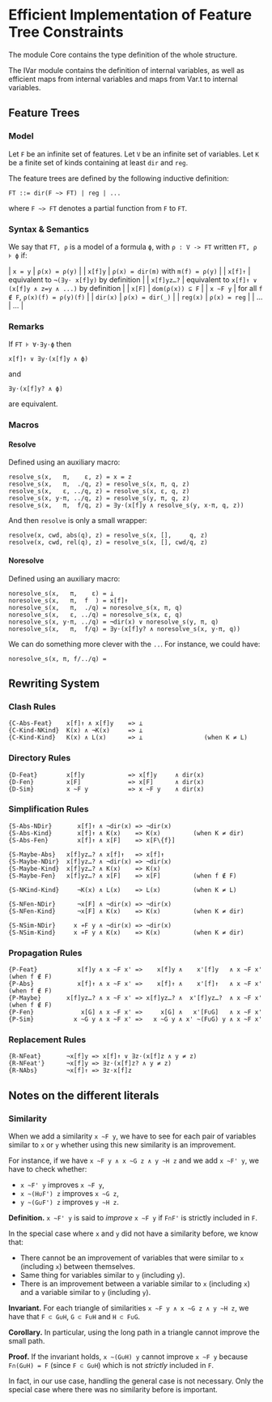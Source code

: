 Efficient Implementation of Feature Tree Constraints
====================================================

The module Core contains the type definition of the whole structure.

The IVar module contains the definition of internal variables, as well as
efficient maps from internal variables and maps from Var.t to internal
variables.

Feature Trees
-------------

### Model

Let `F` be an infinite set of features. Let `V` be an infinite set of variables.
Let `K` be a finite set of kinds containing at least `dir` and `reg`.

The feature trees are defined by the following inductive definition:

    FT ::= dir(F ~> FT) | reg | ...

where `F ~> FT` denotes a partial function from `F` to `FT`.

### Syntax & Semantics

We say that `FT, ρ` is a model of a formula `ϕ`, with `ρ : V -> FT` written
`FT, ρ ⊧ ϕ` if:

|   `x = y`  | `ρ(x) = ρ(y)`                                             |
|   `x[f]y`  | `ρ(x) = dir(m)` with `m(f) = ρ(y)`                        |
|   `x[f]↑`  | equivalent to `¬(∃y⋅ x[f]y)` by definition                |
| `x[f]yz…?` | equivalent to `x[f]↑ ∨ (x[f]y ∧ z=y ∧ ...)` by definition |
|   `x[F]`   | `dom(ρ(x)) ⊆ F`                                           |
|  `x ~F y`  | for all `f ∉ F`, `ρ(x)(f) = ρ(y)(f)`                      |
|  `dir(x)`  | `ρ(x) = dir(_)`                                           |
|  `reg(x)`  | `ρ(x) = reg`                                              |
| …          | …                                                         |

### Remarks

If `FT ⊧ ∀⋅∃y⋅ϕ` then

    x[f]↑ ∨ ∃y⋅(x[f]y ∧ ϕ)

and

    ∃y⋅(x[f]y? ∧ ϕ)

are equivalent.

### Macros

#### Resolve

Defined using an auxiliary macro:

    resolve_s(x,   π,    ε, z) = x = z
    resolve_s(x,   π,  ./q, z) = resolve_s(x, π, q, z)
    resolve_s(x,   ε, ../q, z) = resolve_s(x, ε, q, z)
    resolve_s(x, y⋅π, ../q, z) = resolve_s(y, π, q, z)
    resolve_s(x,   π,  f/q, z) = ∃y⋅(x[f]y ∧ resolve_s(y, x⋅π, q, z))

And then `resolve` is only a small wrapper:

    resolve(x, cwd, abs(q), z) = resolve_s(x, [],     q, z)
    resolve(x, cwd, rel(q), z) = resolve_s(x, [], cwd/q, z)

#### Noresolve

Defined using an auxiliary macro:

    noresolve_s(x,   π,    ε) = ⊥
    noresolve_s(x,   π,  f  ) = x[f]↑
    noresolve_s(x,   π,  ./q) = noresolve_s(x, π, q)
    noresolve_s(x,   ε, ../q) = noresolve_s(x, ε, q)
    noresolve_s(x, y⋅π, ../q) = ¬dir(x) ∨ noresolve_s(y, π, q)
    noresolve_s(x,   π,  f/q) = ∃y⋅(x[f]y? ∧ noresolve_s(x, y⋅π, q))

We can do something more clever with the `..`. For instance, we could have:

    noresolve_s(x, π, f/../q) =

Rewriting System
----------------

### Clash Rules

    {C-Abs-Feat}    x[f]↑ ∧ x[f]y    => ⊥
    {C-Kind-NKind}  K(x) ∧ ¬K(x)     => ⊥
    {C-Kind-Kind}   K(x) ∧ L(x)      => ⊥                 (when K ≠ L)

### Directory Rules

    {D-Feat}        x[f]y            => x[f]y     ∧ dir(x)
    {D-Fen}         x[F]             => x[F]      ∧ dir(x)
    {D-Sim}         x ~F y           => x ~F y    ∧ dir(x)

### Simplification Rules

    {S-Abs-NDir}       x[f]↑ ∧ ¬dir(x) => ¬dir(x)
    {S-Abs-Kind}       x[f]↑ ∧ K(x)    => K(x)         (when K ≠ dir)
    {S-Abs-Fen}        x[f]↑ ∧ x[F]    => x[F\{f}]

    {S-Maybe-Abs}   x[f]yz…? ∧ x[f]↑   => x[f]↑
    {S-Maybe-NDir}  x[f]yz…? ∧ ¬dir(x) => ¬dir(x)
    {S-Maybe-Kind}  x[f]yz…? ∧ K(x)    => K(x)
    {S-Maybe-Fen}   x[f]yz…? ∧ x[F]    => x[F]         (when f ∉ F)

    {S-NKind-Kind}     ¬K(x) ∧ L(x)    => L(x)         (when K ≠ L)

    {S-NFen-NDir}      ¬x[F] ∧ ¬dir(x) => ¬dir(x)
    {S-NFen-Kind}      ¬x[F] ∧ K(x)    => K(x)         (when K ≠ dir)

    {S-NSim-NDir}     x ≁F y ∧ ¬dir(x) => ¬dir(x)
    {S-NSim-Kind}     x ≁F y ∧ K(x)    => K(x)         (when K ≠ dir)

### Propagation Rules

    {P-Feat}           x[f]y ∧ x ~F x' =>    x[f]y ∧    x'[f]y   ∧ x ~F x'   (when f ∉ F)
    {P-Abs}            x[f]↑ ∧ x ~F x' =>    x[f]↑ ∧    x'[f]↑   ∧ x ~F x'   (when f ∉ F)
    {P-Maybe}       x[f]yz…? ∧ x ~F x' => x[f]yz…? ∧  x'[f]yz…?  ∧ x ~F x'   (when f ∉ F)
    {P-Fen}             x[G] ∧ x ~F x' =>     x[G] ∧   x'[F∪G]   ∧ x ~F x'
    {P-Sim}           x ~G y ∧ x ~F x' =>   x ~G y ∧ x' ~(F∪G) y ∧ x ~F x'

### Replacement Rules

    {R-NFeat}       ¬x[f]y => x[f]↑ ∨ ∃z⋅(x[f]z ∧ y ≠ z)
    {R-NFeat'}      ¬x[f]y => ∃z⋅(x[f]z? ∧ y ≠ z)
    {R-NAbs}        ¬x[f]↑ => ∃z⋅x[f]z

Notes on the different literals
-------------------------------

### Similarity

When we add a similarity `x ~F y`, we have to see for each pair of variables
similar to `x` or `y` whether using this new similarity is an improvement.

For instance, if we have `x ~F y ∧ x ~G z ∧ y ~H z` and we add `x ~F' y`, we
have to check whether:

- `x ~F' y` improves `x ~F y`,
- `x ~(H∪F') z` improves `x ~G z`,
- `y ~(G∪F') z` improves `y ~H z`.

**Definition.** `x ~F' y` is said to *improve* `x ~F y` if `F∩F'` is strictly
included in `F`.

In the special case where `x` and `y` did not have a similarity before, we know
that:

- There cannot be an improvement of variables that were similar to `x`
  (including `x`) between themselves.
- Same thing for variables similar to `y` (including `y`).
- There is an improvement between a variable similar to `x` (including `x`) and
  a variable similar to `y` (including `y`).

**Invariant.** For each triangle of similarities `x ~F y ∧ x ~G z ∧ y ~H z`, we
have that `F ⊂ G∪H`, `G ⊂ F∪H` and `H ⊂ F∪G`.

**Corollary.** In particular, using the long path in a triangle cannot improve
the small path.

**Proof.** If the invariant holds, `x ~(G∪H) y` cannot improve `x ~F y` because
`F∩(G∪H) = F` (since `F ⊂ G∪H`) which is not *strictly* included in `F`.

In fact, in our use case, handling the general case is not necessary. Only the
special case where there was no similarity before is important.
